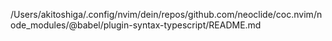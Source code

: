 /Users/akitoshiga/.config/nvim/dein/repos/github.com/neoclide/coc.nvim/node_modules/@babel/plugin-syntax-typescript/README.md